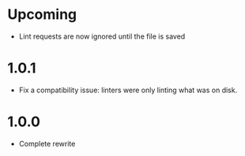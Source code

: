 # Upcoming

* Lint requests are now ignored until the file is saved

# 1.0.1

* Fix a compatibility issue: linters were only linting what was on disk.

# 1.0.0

* Complete rewrite
